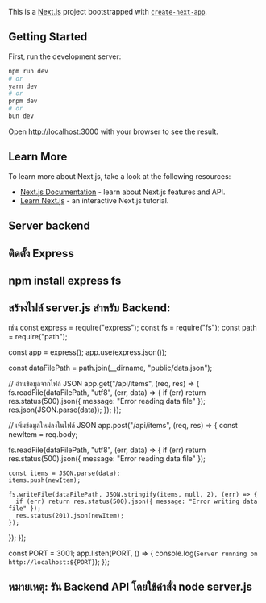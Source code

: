 This is a [Next.js](https://nextjs.org/) project bootstrapped with [`create-next-app`](https://github.com/vercel/next.js/tree/canary/packages/create-next-app).

## Getting Started

First, run the development server:

```bash
npm run dev
# or
yarn dev
# or
pnpm dev
# or
bun dev
```

Open [http://localhost:3000](http://localhost:3000) with your browser to see the result.

## Learn More

To learn more about Next.js, take a look at the following resources:

-   [Next.js Documentation](https://nextjs.org/docs) - learn about Next.js features and API.
-   [Learn Next.js](https://nextjs.org/learn) - an interactive Next.js tutorial.


## Server  backend
## ติดตั้ง Express
## npm install express fs
## สร้างไฟล์ server.js สำหรับ Backend:
เช่น 
const express = require("express");
const fs = require("fs");
const path = require("path");

const app = express();
app.use(express.json());

const dataFilePath = path.join(__dirname, "public/data.json");

// อ่านข้อมูลจากไฟล์ JSON
app.get("/api/items", (req, res) => {
  fs.readFile(dataFilePath, "utf8", (err, data) => {
    if (err) return res.status(500).json({ message: "Error reading data file" });
    res.json(JSON.parse(data));
  });
});

// เพิ่มข้อมูลใหม่ลงในไฟล์ JSON
app.post("/api/items", (req, res) => {
  const newItem = req.body;

  fs.readFile(dataFilePath, "utf8", (err, data) => {
    if (err) return res.status(500).json({ message: "Error reading data file" });
    
    const items = JSON.parse(data);
    items.push(newItem);

    fs.writeFile(dataFilePath, JSON.stringify(items, null, 2), (err) => {
      if (err) return res.status(500).json({ message: "Error writing data file" });
      res.status(201).json(newItem);
    });
  });
});

const PORT = 3001;
app.listen(PORT, () => {
  console.log(`Server running on http://localhost:${PORT}`);
});


## หมายเหตุ: รัน Backend API โดยใช้คำสั่ง node server.js